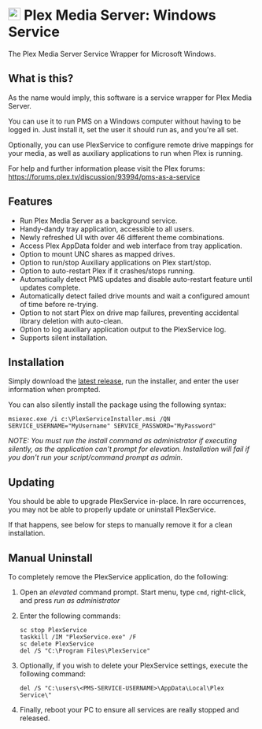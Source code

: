 <!-- markdownlint-disable no-inline-html -->

# <img src="PlexService/PlexService.ico" alt="Plex Service" width="25" height="25" style="width:25px;height:25px"> Plex Media Server\: Windows Service

The Plex Media Server Service Wrapper for Microsoft Windows.

## What is this?

As the name would imply, this software is a service wrapper for Plex Media Server.

You can use it to run PMS on a Windows computer without having to be logged in. Just install it, set the user it should run as, and you're all set.

Optionally, you can use PlexService to configure remote drive mappings for your media, as well as auxiliary applications to run when Plex is running.

For help and further information please visit the Plex forums:
<https://forums.plex.tv/discussion/93994/pms-as-a-service>

## Features

- Run Plex Media Server as a background service.
- Handy-dandy tray application, accessible to all users.
- Newly refreshed UI with over 46 different theme combinations.
- Access Plex AppData folder and web interface from tray application.
- Option to mount UNC shares as mapped drives.
- Option to run/stop Auxiliary applications on Plex start/stop.
- Option to auto-restart Plex if it crashes/stops running.
- Automatically detect PMS updates and disable auto-restart feature until updates complete.
- Automatically detect failed drive mounts and wait a configured amount of time before re-trying.
- Option to not start Plex on drive map failures, preventing accidental library deletion with auto-clean.
- Option to log auxiliary application output to the PlexService log.
- Supports silent installation.

## Installation

Simply download the [latest release](https://github.com/cjmurph/PmsService/releases/latest), run the installer, and enter the user information when prompted.

You can also silently install the package using the following syntax:

```batch
msiexec.exe /i c:\PlexServiceInstaller.msi /QN SERVICE_USERNAME="MyUsername" SERVICE_PASSWORD="MyPassword"
```

*NOTE: You must run the install command as administrator if executing silently, as the application can't prompt for elevation.
Installation will fail if you don't run your script/command prompt as admin.*

## Updating

You should be able to upgrade PlexService in-place. In rare occurrences, you may not be able to properly update or uninstall PlexService.

If that happens, see below for steps to manually remove it for a clean installation.

## Manual Uninstall

To completely remove the PlexService application, do the following:

1. Open an *elevated* command prompt. Start menu, type `cmd`, right-click, and press *run as administrator*
2. Enter the following commands:

    ```batch
    sc stop PlexService
    taskkill /IM "PlexService.exe" /F
    sc delete PlexService
    del /S "C:\Program Files\PlexService"
    ```

3. Optionally, if you wish to delete your PlexService settings, execute the following command:

    ```batch
    del /S "C:\users\<PMS-SERVICE-USERNAME>\AppData\Local\Plex Service\"
    ```

4. Finally, reboot your PC to ensure all services are really stopped and released.

